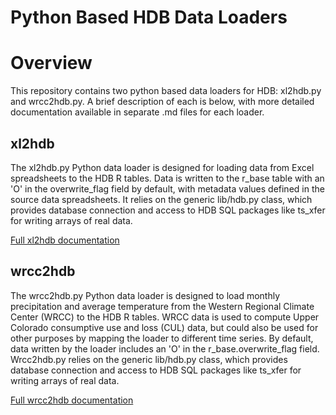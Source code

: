 # Python Based HDB Data Loaders

# Overview

This repository contains two python based data loaders for HDB: xl2hdb.py and wrcc2hdb.py. A brief description of each is below, with more detailed documentation available in separate .md files for each loader.

## xl2hdb

The xl2hdb.py Python data loader is designed for loading data from Excel spreadsheets to the HDB R tables. Data is written to the r_base table with an 'O' in the overwrite_flag field by default, with metadata values defined in the source data spreadsheets. It relies on the generic lib/hdb.py class, which provides database connection and access to HDB SQL packages like ts_xfer for writing arrays of real data.

[Full xl2hdb documentation](xl2hdb.md)

## wrcc2hdb

The wrcc2hdb.py Python data loader is designed to load monthly precipitation and average temperature from the Western Regional Climate Center (WRCC) to the HDB R tables. WRCC data is used to compute Upper Colorado consumptive use and loss (CUL) data, but could also be used for other purposes by mapping the loader to different time series. By default, data written by the loader includes an 'O' in the r_base.overwrite_flag field. Wrcc2hdb.py relies on the generic lib/hdb.py class, which provides database connection and access to HDB SQL packages like ts_xfer for writing arrays of real data.

[Full wrcc2hdb documentation](wrcc2hdb.md)